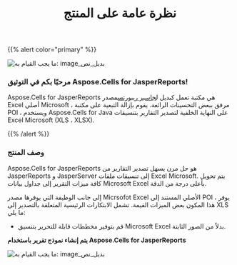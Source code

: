 ﻿---
title: نظرة عامة على المنتج
type: docs
weight: 10
url: /ar/jasperreports/product-overview/
---
{{% alert color="primary" %}}

![ما يجب القيام به: image_بديل_نص](product-overview_1.png)

### **مرحبًا بكم في التوثيق Aspose.Cells for JasperReports!**

 Aspose.Cells for JasperReports هي مكتبة تعمل كبديل ل[جاسبر ريبورتس](https://community.jaspersoft.com/project/jasperreports-library)مصدر Excel أصلي Microsoft ، مرفق ببعض التحسينات الرائعة. يقوم بإزالة التبعية على مكتبة POI ، ويستخدم Aspose.Cells for Java على النهاية الخلفية لتصدير التقارير بتنسيقات Excel Microsoft (XLS ، XLSX).

{{% /alert %}}

### **وصف المنتج**

Aspose.Cells for JasperReports هو حل مرن يسهل تصدير التقارير من JasperReports و JasperServer إلى تنسيقات ملفات Excel Microsoft. يتم تحويل كافة ميزات التقرير إلى جداول بيانات Microsoft Excel بأعلى درجة من الدقة.

إلى جانب الوظيفة التي يوفرها مصدر Micrsofot Excel الأصلي المستند إلى POI ، يوفر هذا المكون بعض الميزات القيمة. تشمل الابتكارات الرئيسية المتعلقة بالتصدير إلى XLS ما يلي:

- قم بتوفير مخططات قابلة للتحرير بتنسيق Microsoft Excel بدلاً من الصور الثابتة.

**يتم إنشاء نموذج تقرير باستخدام Aspose.Cells for JasperReports** 

![ما يجب القيام به: image_بديل_نص](product-overview_2.png)
